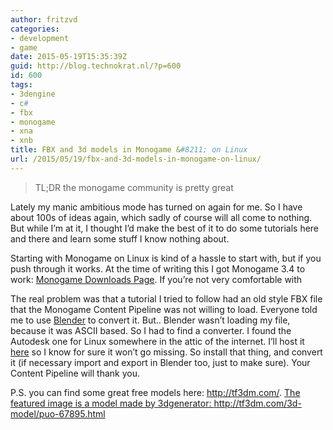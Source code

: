 ```yaml
---
author: fritzvd
categories:
- development
- game
date: 2015-05-19T15:35:39Z
guid: http://blog.technokrat.nl/?p=600
id: 600
tags:
- 3dengine
- c#
- fbx
- monogame
- xna
- xnb
title: FBX and 3d models in Monogame &#8211; on Linux
url: /2015/05/19/fbx-and-3d-models-in-monogame-on-linux/
---
```


> TL;DR the monogame community is pretty great

Lately my manic ambitious mode has turned on again for me. So I have about 100s of ideas again, which sadly of course will all come to nothing. But while I&#8217;m at it, I thought I&#8217;d make the best of it to do some tutorials here and there and learn some stuff I know nothing about.

Starting with Monogame on Linux is kind of a hassle to start with, but if you push through it works. At the time of writing this I got Monogame 3.4 to work: <a href="http://www.monogame.net/downloads/" target="_blank">Monogame Downloads Page</a>. If you&#8217;re not very comfortable with 

The real problem was that a tutorial I tried to follow had an old style FBX file that the Monogame Content Pipeline was not willing to load. Everyone told me to use <a href="http://www.blender.org/download/" target="_blank">Blender</a> to convert it. But.. Blender wasn&#8217;t loading my file, because it was ASCII based. So I had to find a converter. I found the Autodesk one for Linux somewhere in the attic of the internet. I&#8217;ll host it <a href="http://meuk.technokrat.nl/fbx_converter" target="_blank">here</a> so I know for sure it won&#8217;t go missing. So install that thing, and convert it (if necessary import and export in Blender too, just to make sure). Your Content Pipeline will thank you.

P.S. you can find some great free models here: <a href="http://tf3dm.com/" target="_blank">http://tf3dm.com/</a>. <a href="http://tf3dm.com/3d-model/puo-67895.html" target="_blank">The featured image is a model made by 3dgenerator: http://tf3dm.com/3d-model/puo-67895.html</a>